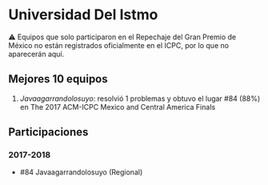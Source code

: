 # Universidad Del Istmo

:warning: Equipos que solo participaron en el Repechaje del Gran Premio de México no están registrados oficialmente en el ICPC, por lo que no aparecerán aquí.

## Mejores 10 equipos

1. _Javaagarrandolosuyo_: resolvió 1 problemas y obtuvo el lugar #84 (88%) en The 2017 ACM-ICPC Mexico and Central America Finals

## Participaciones

### 2017-2018

- #84 Javaagarrandolosuyo (Regional)



